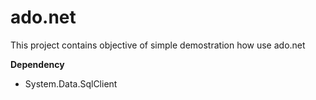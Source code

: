 # ado.net
This project contains objective of simple demostration how use ado.net 

**Dependency**
- System.Data.SqlClient
